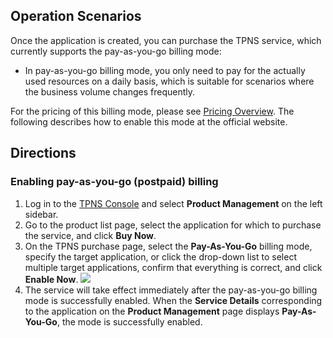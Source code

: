 ## Operation Scenarios

Once the application is created, you can purchase the TPNS service, which currently supports the pay-as-you-go billing mode:
- In pay-as-you-go billing mode, you only need to pay for the actually used resources on a daily basis, which is suitable for scenarios where the business volume changes frequently.

For the pricing of this billing mode, please see [Pricing Overview](https://intl.cloud.tencent.com/document/product/1024/36877). The following describes how to enable this mode at the official website.

## Directions

### Enabling pay-as-you-go (postpaid) billing

1. Log in to the [TPNS Console](https://console.cloud.tencent.com/tpns) and select **Product Management** on the left sidebar.
2. Go to the product list page, select the application for which to purchase the service, and click **Buy Now**.
3. On the TPNS purchase page, select the **Pay-As-You-Go** billing mode, specify the target application, or click the drop-down list to select multiple target applications, confirm that everything is correct, and click **Enable Now**.
![](https://main.qcloudimg.com/raw/3a781e6d169d296e1aa95d79c71d3d74.png)
4. The service will take effect immediately after the pay-as-you-go billing mode is successfully enabled. When the **Service Details** corresponding to the application on the **Product Management** page displays **Pay-As-You-Go**, the mode is successfully enabled.
